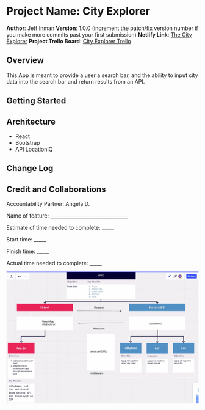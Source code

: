 # Project Name: City Explorer

**Author**: Jeff Inman
**Version**: 1.0.0 (increment the patch/fix version number if you make more commits past your first submission)
**Netlify Link**: [The City Explorer](the-city-explorer.netlify.app)
**Project Trello Board**: [City Explorer Trello](https://trello.com/b/Xsm3RhAU/module-2-city-explorer)

## Overview
This App is meant to provide a user a search bar, and the ability to input city data into the search bar and return results from an API.

## Getting Started
<!-- What are the steps that a user must take in order to build this app on their own machine and get it running? -->

## Architecture
- React
- Bootstrap
- API LocationIQ

## Change Log
<!-- Use this area to document the iterative changes made to your application as each feature is successfully implemented. Use time stamps. Here's an example:

01-01-2001 4:59pm - Application now has a fully-functional express server, with a GET route for the location resource. -->

## Credit and Collaborations
Accountability Partner: Angela D.

Name of feature: ________________________________

Estimate of time needed to complete: _____

Start time: _____

Finish time: _____

Actual time needed to complete: _____

![Flow Diagram](wireframe.JPG)